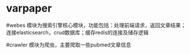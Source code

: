 # varpaper

#webes 模块为搜索引擎核心模块，功能包括：处理前端请求，返回文章结果；连接elasticsearch，crud数据库；缓存redis的连接及储存逻辑

#crawler 模块为爬虫，主要爬取一些pubmed文章信息
